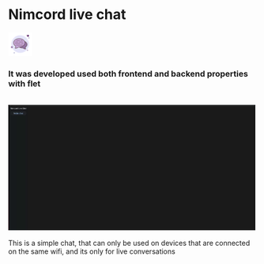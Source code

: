 <h1>Nimcord live chat</h1>
<img src="icons8-chat-100.png" width="48"/>
<br>
<h3>It was developed used both frontend and backend properties with flet</h3>
<br>
<img src="nimcordshort.gif" width="500"/>
<br>
<p>This is a simple chat, that can only be used on devices that are connected on the same wifi, and its only for live conversations</p>
